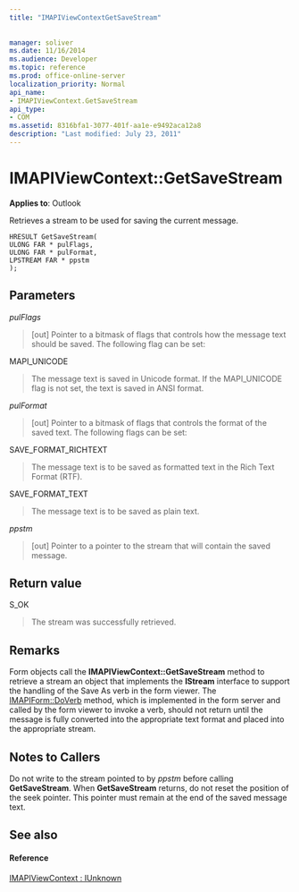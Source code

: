 ```yaml
---
title: "IMAPIViewContextGetSaveStream"
 
 
manager: soliver
ms.date: 11/16/2014
ms.audience: Developer
ms.topic: reference
ms.prod: office-online-server
localization_priority: Normal
api_name:
- IMAPIViewContext.GetSaveStream
api_type:
- COM
ms.assetid: 8316bfa1-3077-401f-aa1e-e9492aca12a8
description: "Last modified: July 23, 2011"
---
```


# IMAPIViewContext::GetSaveStream

  
  
**Applies to**: Outlook 
  
Retrieves a stream to be used for saving the current message.
  
```
HRESULT GetSaveStream(
ULONG FAR * pulFlags,
ULONG FAR * pulFormat,
LPSTREAM FAR * ppstm
);
```

## Parameters

 _pulFlags_
  
> [out] Pointer to a bitmask of flags that controls how the message text should be saved. The following flag can be set:
    
MAPI_UNICODE 
  
> The message text is saved in Unicode format. If the MAPI_UNICODE flag is not set, the text is saved in ANSI format.
    
 _pulFormat_
  
> [out] Pointer to a bitmask of flags that controls the format of the saved text. The following flags can be set:
    
SAVE_FORMAT_RICHTEXT 
  
> The message text is to be saved as formatted text in the Rich Text Format (RTF). 
    
SAVE_FORMAT_TEXT 
  
> The message text is to be saved as plain text. 
    
 _ppstm_
  
> [out] Pointer to a pointer to the stream that will contain the saved message.
    
## Return value

S_OK 
  
> The stream was successfully retrieved.
    
## Remarks

Form objects call the **IMAPIViewContext::GetSaveStream** method to retrieve a stream an object that implements the **IStream** interface to support the handling of the Save As verb in the form viewer. The [IMAPIForm::DoVerb](imapiform-doverb.md) method, which is implemented in the form server and called by the form viewer to invoke a verb, should not return until the message is fully converted into the appropriate text format and placed into the appropriate stream. 
  
## Notes to Callers

Do not write to the stream pointed to by  _ppstm_ before calling **GetSaveStream**. When **GetSaveStream** returns, do not reset the position of the seek pointer. This pointer must remain at the end of the saved message text. 
  
## See also

#### Reference

[IMAPIViewContext : IUnknown](imapiviewcontextiunknown.md)


